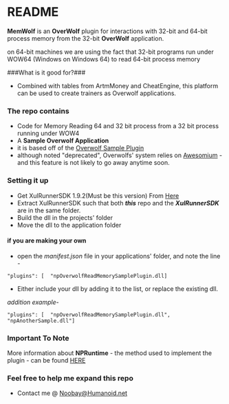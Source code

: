 # README #

**MemWolf** is an **OverWolf** plugin for interactions with 32-bit and 64-bit process memory 
from the 32-bit **OverWolf** application.

on 64-bit machines we are using the fact that 32-bit programs run under WOW64 (Windows on Windows 64)
to read 64-bit process memory

###What is it good for?###
* Combined with tables from ArtmMoney and CheatEngine, this platform can be used to create trainers as Overwolf applications.

### The repo contains ###
* Code for Memory Reading 64 and 32 bit process from a 32 bit process running under WOW4 
* A **Sample Overwolf Application** 
* it is based off of the [Overwolf Sample Plugin](https://github.com/overwolf/overwolf-sample-plugin)
* although noted "deprecated", Overwolfs' system relies on [Awesomium](http://www.awesomium.com/) - and this feature is not likely to go away anytime soon.

### Setting it up ###
* Get XulRunnerSDK 1.9.2(Must be this version) From [Here](http://ftp.mozilla.org/pub/mozilla.org/xulrunner/releases/3.6.28/sdk/xulrunner-3.6.28.en-US.win32.sdk.zip)
* Extract XulRunnerSDK such that both ***this*** repo and the ***XulRunnerSDK*** are in the same folder. 
* Build the dll in the projects' folder
* Move the dll to the application folder

#### if you are making your own ####
* open the *manifest.json* file in your applications' folder, and 
  note the line - 

`"plugins": [ 
      "npOverwolfReadMemorySamplePlugin.dll] `      
* Either include your dll by adding it to the list, or replace the existing dll.
    
*addition example*- 

`"plugins": [ 
      "npOverwolfReadMemorySamplePlugin.dll", "npAnotherSample.dll"] `  


### Important To Note ###
More information about **NPRuntime** - the method used to implement the plugin - 
can be found [HERE](https://developer.mozilla.org/en-US/docs/Plugins/Guide/Scripting_plugins)
### Feel free to help me expand this repo ###
* Contact me @ Noobay@Humanoid.net
